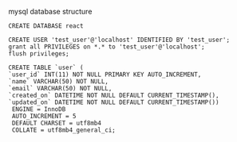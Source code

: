 mysql database structure

    CREATE DATABASE react

    CREATE USER 'test_user'@'localhost' IDENTIFIED BY 'test_user';
    grant all PRIVILEGES on *.* to 'test_user'@'localhost';
    flush privileges;

    CREATE TABLE `user` (
    `user_id` INT(11) NOT NULL PRIMARY KEY AUTO_INCREMENT,
    `name` VARCHAR(50) NOT NULL,
    `email` VARCHAR(50) NOT NULL,
    `created_on` DATETIME NOT NULL DEFAULT CURRENT_TIMESTAMP(),
    `updated_on` DATETIME NOT NULL DEFAULT CURRENT_TIMESTAMP())
     ENGINE = InnoDB 
     AUTO_INCREMENT = 5
     DEFAULT CHARSET = utf8mb4 
     COLLATE = utf8mb4_general_ci;


